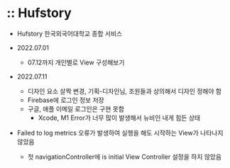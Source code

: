 # :: Hufstory

* Hufstory 한국외국어대학교 종합 서비스

* 2022.07.01
    - 07.12까지 개인별로 View 구성해보기
* 2022.07.11
    - 디자인 요소 살짝 변경, 기획-디자인님, 조원들과 상의해서 디자인 정해야 함
    - Firebase에 로그인 정보 저장
    - 구글, 애플 이메일 로그인은 구현 못함
        - Xcode, M1 Error가 너무 많이 발생해서 뉴비인 내게 힘든 상태
    
    
* Failed to log metrics 오류가 발생하여 실행을 해도 시작하는 View가 나타나지 않았음
    - 첫 navigationController에 is initial View Controller 설정을 하지 않았음

